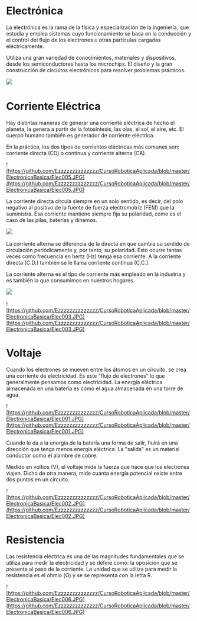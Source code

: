 # Electrónica

La electrónica es la rama de la física y especialización de la ingeniería, que estudia y emplea sistemas cuyo funcionamiento se basa en la conducción y el control del flujo de los electrones u otras partículas cargadas eléctricamente.

Utiliza una gran variedad de conocimientos, materiales y dispositivos, desde los semiconductores hasta los microchips. El diseño y la gran construcción de circuitos electrónicos para resolver problemas prácticos.

![](http://robolution.mx/clases/electronica_basica/electronica_1.png)

# Corriente Eléctrica

Hay distintas maneras de generar una corriente eléctrica de hecho el planeta, la genera a partir de la fotosíntesis, las olas, el sol, el aire, etc. El cuerpo humano también es generador de corriente eléctrica.

En la práctica, los dos tipos de corrientes eléctricas más comunes son: corriente directa (CD) o continua y corriente alterna (CA). 

![https://github.com/Ezzzzzzzzzzzzzz/CursoRoboticaAplicada/blob/master/ElectronicaBasica/Elec005.JPG](https://github.com/Ezzzzzzzzzzzzzz/CursoRoboticaAplicada/blob/master/ElectronicaBasica/Elec005.JPG)

La corriente directa circula siempre en un solo sentido, es decir, del polo negativo al positivo de la fuente de fuerza electromotriz (FEM) que la suministra. Esa corriente mantiene siempre fija su polaridad, como es el caso de las pilas, baterías y dinamos.

![](http://robolution.mx/clases/electronica_basica/electronica_3.jpg)

La corriente alterna se diferencia de la directa en que cambia su sentido de circulación periódicamente y, por tanto, su polaridad. Esto ocurre tantas veces como frecuencia en hertz (Hz) tenga esa corriente. A la corriente directa (C.D.) también se le llama corriente continua (C.C.).

La corriente alterna es el tipo de corriente más empleado en la industria y es también la que consumimos en nuestros hogares.

![](http://robolution.mx/clases/electronica_basica/electronica_2.jpg)

![https://github.com/Ezzzzzzzzzzzzzz/CursoRoboticaAplicada/blob/master/ElectronicaBasica/Elec003.JPG](https://github.com/Ezzzzzzzzzzzzzz/CursoRoboticaAplicada/blob/master/ElectronicaBasica/Elec003.JPG)

# Voltaje
Cuando los electrones se mueven entre los átomos en un circuito, se crea una corriente de electricidad. Es este "flujo de electrones" lo que generalmente pensamos como electricidad. La energía eléctrica almacenada en una batería es como el agua almacenada en una torre de agua.

![https://github.com/Ezzzzzzzzzzzzzz/CursoRoboticaAplicada/blob/master/ElectronicaBasica/Elec001.JPG](https://github.com/Ezzzzzzzzzzzzzz/CursoRoboticaAplicada/blob/master/ElectronicaBasica/Elec001.JPG)

Cuando le da a la energía de la batería una forma de salir, fluirá en una dirección que tenga menos energía eléctrica. La "salida" es un material conductor como el alambre de cobre.

Medido en voltios (V), el voltaje mide la fuerza que hace que los electrones viajen. Dicho de otra manera, mide cuánta energía potencial existe entre dos puntos en un circuito.

![https://github.com/Ezzzzzzzzzzzzzz/CursoRoboticaAplicada/blob/master/ElectronicaBasica/Elec002.JPG](https://github.com/Ezzzzzzzzzzzzzz/CursoRoboticaAplicada/blob/master/ElectronicaBasica/Elec002.JPG)

# Resistencia

Las resistencia eléctrica es una de las magnitudes fundamentales que se utiliza para medir la electricidad y se define como: la oposición que se presenta al paso de la corriente. La unidad que se utiliza para medir la resistencia es el ohmio (Ω) y se se representa con la letra R.

![https://github.com/Ezzzzzzzzzzzzzz/CursoRoboticaAplicada/blob/master/ElectronicaBasica/Elec006.JPG](https://github.com/Ezzzzzzzzzzzzzz/CursoRoboticaAplicada/blob/master/ElectronicaBasica/Elec006.JPG)
<!--stackedit_data:
eyJoaXN0b3J5IjpbLTIwOTg4OTU3OTksMzcyODAyMTA1XX0=
-->